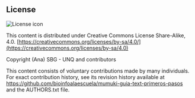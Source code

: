 ## License
![License icon](https://licensebuttons.net/l/by-sa/3.0/88x31.png)

This content is distributed under Creative Commons License Share-Alike, 4.0. [https://creativecommons.org/licenses/by-sa/4.0/](https://creativecommons.org/licenses/by-sa/4.0)

Copyright (Ana) SBG - UNQ and contributors

This content consists of voluntary contributions made by many
individuals. For exact contribution history, see its revision history
available at https://github.com/bioinfoalaescuela/mumuki-guia-text-primeros-pasos and the AUTHORS.txt file.

